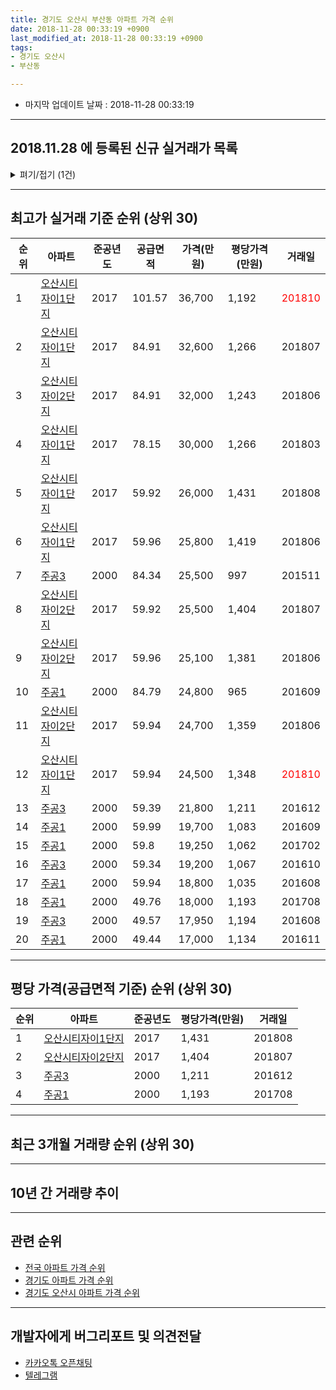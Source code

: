 ```yaml
---
title: 경기도 오산시 부산동 아파트 가격 순위
date: 2018-11-28 00:33:19 +0900
last_modified_at: 2018-11-28 00:33:19 +0900
tags:
- 경기도 오산시
- 부산동

---
```


* 마지막 업데이트 날짜 : 2018-11-28 00:33:19

---

## 2018.11.28 에 등록된 신규 실거래가 목록

<details>
<summary>펴기/접기 (1건)</summary>
<div markdown="1">

|아파트|준공년도|공급면적|가격(만원)|평당가격(만원)|거래일|
|---|---|---|---|---|---|
|[주공3](https://search.naver.com/search.naver?query=%EA%B2%BD%EA%B8%B0%EB%8F%84+%EC%98%A4%EC%82%B0%EC%8B%9C+%EB%B6%80%EC%82%B0%EB%8F%99+%EC%A3%BC%EA%B3%B53)|2000|84.34|19,800|774|<span style="color:red">201810</span>|


</div>
</details>

---

## 최고가 실거래 기준 순위 (상위 30)


|순위|아파트|준공년도|공급면적|가격(만원)|평당가격(만원)|거래일|
|---|---|---|---|---|---|---|
|1|[오산시티자이1단지](https://search.naver.com/search.naver?query=%EA%B2%BD%EA%B8%B0%EB%8F%84+%EC%98%A4%EC%82%B0%EC%8B%9C+%EB%B6%80%EC%82%B0%EB%8F%99+%EC%98%A4%EC%82%B0%EC%8B%9C%ED%8B%B0%EC%9E%90%EC%9D%B41%EB%8B%A8%EC%A7%80)|2017|101.57|36,700|1,192|<span style="color:red">201810</span>|
|2|[오산시티자이1단지](https://search.naver.com/search.naver?query=%EA%B2%BD%EA%B8%B0%EB%8F%84+%EC%98%A4%EC%82%B0%EC%8B%9C+%EB%B6%80%EC%82%B0%EB%8F%99+%EC%98%A4%EC%82%B0%EC%8B%9C%ED%8B%B0%EC%9E%90%EC%9D%B41%EB%8B%A8%EC%A7%80)|2017|84.91|32,600|1,266|201807|
|3|[오산시티자이2단지](https://search.naver.com/search.naver?query=%EA%B2%BD%EA%B8%B0%EB%8F%84+%EC%98%A4%EC%82%B0%EC%8B%9C+%EB%B6%80%EC%82%B0%EB%8F%99+%EC%98%A4%EC%82%B0%EC%8B%9C%ED%8B%B0%EC%9E%90%EC%9D%B42%EB%8B%A8%EC%A7%80)|2017|84.91|32,000|1,243|201806|
|4|[오산시티자이1단지](https://search.naver.com/search.naver?query=%EA%B2%BD%EA%B8%B0%EB%8F%84+%EC%98%A4%EC%82%B0%EC%8B%9C+%EB%B6%80%EC%82%B0%EB%8F%99+%EC%98%A4%EC%82%B0%EC%8B%9C%ED%8B%B0%EC%9E%90%EC%9D%B41%EB%8B%A8%EC%A7%80)|2017|78.15|30,000|1,266|201803|
|5|[오산시티자이1단지](https://search.naver.com/search.naver?query=%EA%B2%BD%EA%B8%B0%EB%8F%84+%EC%98%A4%EC%82%B0%EC%8B%9C+%EB%B6%80%EC%82%B0%EB%8F%99+%EC%98%A4%EC%82%B0%EC%8B%9C%ED%8B%B0%EC%9E%90%EC%9D%B41%EB%8B%A8%EC%A7%80)|2017|59.92|26,000|1,431|201808|
|6|[오산시티자이1단지](https://search.naver.com/search.naver?query=%EA%B2%BD%EA%B8%B0%EB%8F%84+%EC%98%A4%EC%82%B0%EC%8B%9C+%EB%B6%80%EC%82%B0%EB%8F%99+%EC%98%A4%EC%82%B0%EC%8B%9C%ED%8B%B0%EC%9E%90%EC%9D%B41%EB%8B%A8%EC%A7%80)|2017|59.96|25,800|1,419|201806|
|7|[주공3](https://search.naver.com/search.naver?query=%EA%B2%BD%EA%B8%B0%EB%8F%84+%EC%98%A4%EC%82%B0%EC%8B%9C+%EB%B6%80%EC%82%B0%EB%8F%99+%EC%A3%BC%EA%B3%B53)|2000|84.34|25,500|997|201511|
|8|[오산시티자이2단지](https://search.naver.com/search.naver?query=%EA%B2%BD%EA%B8%B0%EB%8F%84+%EC%98%A4%EC%82%B0%EC%8B%9C+%EB%B6%80%EC%82%B0%EB%8F%99+%EC%98%A4%EC%82%B0%EC%8B%9C%ED%8B%B0%EC%9E%90%EC%9D%B42%EB%8B%A8%EC%A7%80)|2017|59.92|25,500|1,404|201807|
|9|[오산시티자이2단지](https://search.naver.com/search.naver?query=%EA%B2%BD%EA%B8%B0%EB%8F%84+%EC%98%A4%EC%82%B0%EC%8B%9C+%EB%B6%80%EC%82%B0%EB%8F%99+%EC%98%A4%EC%82%B0%EC%8B%9C%ED%8B%B0%EC%9E%90%EC%9D%B42%EB%8B%A8%EC%A7%80)|2017|59.96|25,100|1,381|201806|
|10|[주공1](https://search.naver.com/search.naver?query=%EA%B2%BD%EA%B8%B0%EB%8F%84+%EC%98%A4%EC%82%B0%EC%8B%9C+%EB%B6%80%EC%82%B0%EB%8F%99+%EC%A3%BC%EA%B3%B51)|2000|84.79|24,800|965|201609|
|11|[오산시티자이2단지](https://search.naver.com/search.naver?query=%EA%B2%BD%EA%B8%B0%EB%8F%84+%EC%98%A4%EC%82%B0%EC%8B%9C+%EB%B6%80%EC%82%B0%EB%8F%99+%EC%98%A4%EC%82%B0%EC%8B%9C%ED%8B%B0%EC%9E%90%EC%9D%B42%EB%8B%A8%EC%A7%80)|2017|59.94|24,700|1,359|201806|
|12|[오산시티자이1단지](https://search.naver.com/search.naver?query=%EA%B2%BD%EA%B8%B0%EB%8F%84+%EC%98%A4%EC%82%B0%EC%8B%9C+%EB%B6%80%EC%82%B0%EB%8F%99+%EC%98%A4%EC%82%B0%EC%8B%9C%ED%8B%B0%EC%9E%90%EC%9D%B41%EB%8B%A8%EC%A7%80)|2017|59.94|24,500|1,348|<span style="color:red">201810</span>|
|13|[주공3](https://search.naver.com/search.naver?query=%EA%B2%BD%EA%B8%B0%EB%8F%84+%EC%98%A4%EC%82%B0%EC%8B%9C+%EB%B6%80%EC%82%B0%EB%8F%99+%EC%A3%BC%EA%B3%B53)|2000|59.39|21,800|1,211|201612|
|14|[주공1](https://search.naver.com/search.naver?query=%EA%B2%BD%EA%B8%B0%EB%8F%84+%EC%98%A4%EC%82%B0%EC%8B%9C+%EB%B6%80%EC%82%B0%EB%8F%99+%EC%A3%BC%EA%B3%B51)|2000|59.99|19,700|1,083|201609|
|15|[주공1](https://search.naver.com/search.naver?query=%EA%B2%BD%EA%B8%B0%EB%8F%84+%EC%98%A4%EC%82%B0%EC%8B%9C+%EB%B6%80%EC%82%B0%EB%8F%99+%EC%A3%BC%EA%B3%B51)|2000|59.8|19,250|1,062|201702|
|16|[주공3](https://search.naver.com/search.naver?query=%EA%B2%BD%EA%B8%B0%EB%8F%84+%EC%98%A4%EC%82%B0%EC%8B%9C+%EB%B6%80%EC%82%B0%EB%8F%99+%EC%A3%BC%EA%B3%B53)|2000|59.34|19,200|1,067|201610|
|17|[주공1](https://search.naver.com/search.naver?query=%EA%B2%BD%EA%B8%B0%EB%8F%84+%EC%98%A4%EC%82%B0%EC%8B%9C+%EB%B6%80%EC%82%B0%EB%8F%99+%EC%A3%BC%EA%B3%B51)|2000|59.94|18,800|1,035|201608|
|18|[주공1](https://search.naver.com/search.naver?query=%EA%B2%BD%EA%B8%B0%EB%8F%84+%EC%98%A4%EC%82%B0%EC%8B%9C+%EB%B6%80%EC%82%B0%EB%8F%99+%EC%A3%BC%EA%B3%B51)|2000|49.76|18,000|1,193|201708|
|19|[주공3](https://search.naver.com/search.naver?query=%EA%B2%BD%EA%B8%B0%EB%8F%84+%EC%98%A4%EC%82%B0%EC%8B%9C+%EB%B6%80%EC%82%B0%EB%8F%99+%EC%A3%BC%EA%B3%B53)|2000|49.57|17,950|1,194|201608|
|20|[주공1](https://search.naver.com/search.naver?query=%EA%B2%BD%EA%B8%B0%EB%8F%84+%EC%98%A4%EC%82%B0%EC%8B%9C+%EB%B6%80%EC%82%B0%EB%8F%99+%EC%A3%BC%EA%B3%B51)|2000|49.44|17,000|1,134|201611|


---

## 평당 가격(공급면적 기준) 순위 (상위 30)


|순위|아파트|준공년도|평당가격(만원)|거래일|
|---|---|---|---|---|
|1|[오산시티자이1단지](https://search.naver.com/search.naver?query=%EA%B2%BD%EA%B8%B0%EB%8F%84+%EC%98%A4%EC%82%B0%EC%8B%9C+%EB%B6%80%EC%82%B0%EB%8F%99+%EC%98%A4%EC%82%B0%EC%8B%9C%ED%8B%B0%EC%9E%90%EC%9D%B41%EB%8B%A8%EC%A7%80)|2017|1,431|201808|
|2|[오산시티자이2단지](https://search.naver.com/search.naver?query=%EA%B2%BD%EA%B8%B0%EB%8F%84+%EC%98%A4%EC%82%B0%EC%8B%9C+%EB%B6%80%EC%82%B0%EB%8F%99+%EC%98%A4%EC%82%B0%EC%8B%9C%ED%8B%B0%EC%9E%90%EC%9D%B42%EB%8B%A8%EC%A7%80)|2017|1,404|201807|
|3|[주공3](https://search.naver.com/search.naver?query=%EA%B2%BD%EA%B8%B0%EB%8F%84+%EC%98%A4%EC%82%B0%EC%8B%9C+%EB%B6%80%EC%82%B0%EB%8F%99+%EC%A3%BC%EA%B3%B53)|2000|1,211|201612|
|4|[주공1](https://search.naver.com/search.naver?query=%EA%B2%BD%EA%B8%B0%EB%8F%84+%EC%98%A4%EC%82%B0%EC%8B%9C+%EB%B6%80%EC%82%B0%EB%8F%99+%EC%A3%BC%EA%B3%B51)|2000|1,193|201708|


---

## 최근 3개월 거래량 순위 (상위 30)


<div style="width:100%;">
    <canvas id="deal_count_ranking" height="250"></canvas>
</div>


<script>
new Chart(document.getElementById("deal_count_ranking"), {
    type: 'horizontalBar',
    data: {
        labels: ['주공1', '주공3', '오산시티자이2단지', '오산시티자이1단지'],
        datasets: [{
            label: '실거래 수',
            data: [26, 23, 8, 8],
            borderColor: "rgba(255, 0, 128, 1)",
            backgroundColor: "rgba(255, 0, 128, 0.5)",
            fill: false,
        }]
    },
    options: {
        responsive: true,
        title: {
            display: true,
            text: '최근 3개월 거래량 순위'
        },
        tooltips: {
            mode: 'index',
            intersect: false,
            callbacks: {
                title: function(tooltipItems, data) {
                    return "실거래 수:";
                },
                label: function(tooltipItem, data) {
                    return data.labels[tooltipItem.index] + ": " + tooltipItem.xLabel;
                }
            }
        },
        hover: {
            mode: 'nearest',
            intersect: true
        },
        scales: {
            xAxes: [{
                display: true,
                scaleLabel: {
                    display: true,
                    labelString: '실거래 수'
                },
                ticks: {
                    suggestedMin: 0,
                }
            }],
            yAxes: [{
                display: true,
                ticks: {
                    autoSkip: false,
                    callback: function(value, index, values) {
                        if (value.length > 15)
                            return value.substr(0, 13) + "...";
                        else
                            return value;
                    }
                },
                scaleLabel: {
                    display: false,
                }
            }]
        }
    }
});

</script>


---

## 10년 간 거래량 추이


<div style="width:100%;">
    <canvas id="deal_progress" height="250"></canvas>
</div>

<script>
new Chart(document.getElementById("deal_progress"), {
    type: 'line',
    data: {
        labels: ['200811','200812','200901','200902','200903','200904','200905','200906','200907','200908','200909','200910','200911','200912','201001','201002','201003','201004','201005','201006','201007','201008','201009','201010','201011','201012','201101','201102','201103','201104','201105','201106','201107','201108','201109','201110','201111','201112','201201','201202','201203','201204','201205','201206','201207','201208','201209','201210','201211','201212','201301','201302','201303','201304','201305','201306','201307','201308','201309','201310','201311','201312','201401','201402','201403','201404','201405','201406','201407','201408','201409','201410','201411','201412','201501','201502','201503','201504','201505','201506','201507','201508','201509','201510','201511','201512','201601','201602','201603','201604','201605','201606','201607','201608','201609','201610','201611','201612','201701','201702','201703','201704','201705','201706','201707','201708','201709','201710','201711','201712','201801','201802','201803','201804','201805','201806','201807','201808','201809','201810','201811'],
        datasets: [{
            label: '실거래 수',
            pointRadius: 1,
            data: [3, 13, 11, 13, 25, 45, 36, 33, 25, 52, 42, 38, 20, 17, 23, 18, 40, 34, 16, 11, 19, 22, 23, 34, 26, 34, 50, 53, 51, 44, 37, 33, 24, 48, 40, 20, 21, 24, 16, 33, 18, 18, 25, 8, 12, 11, 16, 20, 19, 10, 12, 20, 15, 15, 14, 21, 19, 16, 24, 31, 18, 19, 25, 32, 32, 31, 22, 23, 26, 44, 30, 29, 26, 21, 21, 21, 45, 42, 30, 24, 34, 23, 26, 20, 21, 19, 11, 15, 22, 27, 20, 28, 21, 29, 26, 27, 17, 11, 12, 15, 22, 14, 16, 25, 20, 11, 12, 6, 13, 14, 23, 19, 24, 20, 22, 14, 22, 20, 26, 36, 3],
            borderColor: "rgba(255, 201, 14, 1)",
            backgroundColor: "rgba(255, 201, 14, 0.5)",
            fill: true,
        }]
    },
    options: {
        responsive: true,
        title: {
            display: true,
            text: '10년간 거래량 추이'
        },
        tooltips: {
            mode: 'index',
            intersect: false,
        },
        hover: {
            mode: 'nearest',
            intersect: true
        },
        scales: {
            xAxes: [{
                display: true,
                scaleLabel: {
                    display: true,
                    labelString: '년/월'
                }
            }],
            yAxes: [{
                display: true,
                ticks: {
                    suggestedMin: 0,
                },
                scaleLabel: {
                    display: true,
                    labelString: '실거래 수'
                }
            }]
        }
    }
});

</script>


---

## 관련 순위

- [전국 아파트 가격 순위](https://inasie.github.io/apt-ranking/전국)
- [경기도 아파트 가격 순위](https://inasie.github.io/apt-ranking/경기도)
- [경기도 오산시 아파트 가격 순위](https://inasie.github.io/apt-ranking/경기도-오산시)


---

## 개발자에게 버그리포트 및 의견전달

- [카카오톡 오픈채팅](https://open.kakao.com/o/gLJUAP4)
- [텔레그램](https://t.me/inasie)

